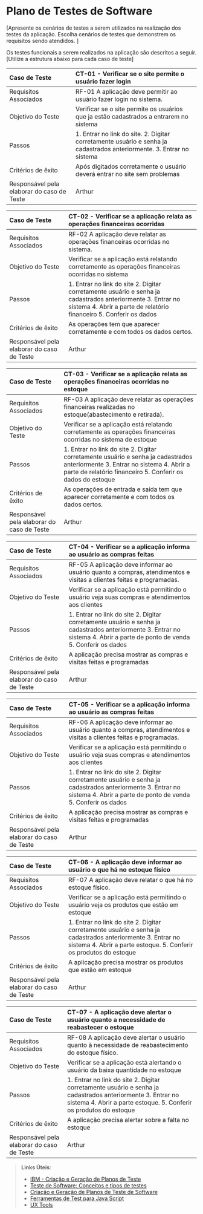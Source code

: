 # Plano de Testes de Software

[Apresente os cenários de testes a serem utilizados na realização dos testes da aplicação. Escolha cenários de testes que demonstrem os requisitos sendo atendidos. ]

Os testes funcionais a serem realizados na aplicação são descritos a seguir. [Utilize a estrutura abaixo para cada caso de teste]

|Caso de Teste    | CT-01 - Verificar se o site permite o usuário fazer login |
|:---|:---|
| Requisitos Associados | RF-01 A aplicação deve permitir ao usuário fazer login no sistema. |
| Objetivo do Teste |Verificar se o site permite os usuários que ja estão cadastrados a entrarem no sistema |
| Passos | 1. Entrar no link do site. 2. Digitar corretamente usuário e senha ja cadastrados anteriormente. 3. Entrar no sistema|
| Critérios de êxito | Após digitados corretamente o usuário deverá entrar no site sem problemas  |
| Responsável pela elaborar do caso de Teste | Arthur |

|Caso de Teste    | CT-02 - Verificar se a aplicação relata as operações financeiras ocorridas |
|:---|:---|
| Requisitos Associados | RF-02 A aplicação deve relatar as operações financeiras ocorridas no sistema. |
| Objetivo do Teste |Verificar se a aplicação está relatando corretamente as operações financeiras ocorridas no sistema |
| Passos | 1. Entrar no link do site 2. Digitar corretamente usuário e senha ja cadastrados anteriormente 3. Entrar no sistema 4. Abrir a parte de relatório financeiro 5. Conferir os dados|
| Critérios de êxito | As operações tem que aparecer corretamente e com todos os dados certos.  |
| Responsável pela elaborar do caso de Teste | Arthur |

|Caso de Teste    | CT-03 - Verificar se a aplicação relata as operações financeiras ocorridas no estoque|
|:---|:---|
| Requisitos Associados | RF-03 A aplicação deve relatar as operações financeiras realizadas no estoque(abastecimento e retirada). |
| Objetivo do Teste |Verificar se a aplicação está relatando corretamente as operações financeiras ocorridas no sistema de estoque |
| Passos | 1. Entrar no link do site 2. Digitar corretamente usuário e senha ja cadastrados anteriormente 3. Entrar no sistema 4. Abrir a parte de relatório financeiro 5. Conferir os dados do estoque|
| Critérios de êxito | As operações de entrada e saída tem que aparecer corretamente e com todos os dados certos.  |
| Responsável pela elaborar do caso de Teste | Arthur |
 

|Caso de Teste    | CT-04 - Verificar se a aplicação informa ao usuário as compras feitas|
|:---|:---|
| Requisitos Associados | RF-05 A aplicação deve informar ao usuário quanto a compras, atendimentos e visitas a clientes feitas e programadas. |
| Objetivo do Teste |Verificar se a aplicação está permitindo o usuário veja suas compras e atendimentos aos clientes |
| Passos | 1. Entrar no link do site 2. Digitar corretamente usuário e senha ja cadastrados anteriormente 3. Entrar no sistema 4. Abrir a parte de ponto de venda 5. Conferir os dados|
| Critérios de êxito | A aplicação precisa mostrar as compras e visitas feitas e programadas |
| Responsável pela elaborar do caso de Teste | Arthur |

|Caso de Teste    | CT-05 - Verificar se a aplicação informa ao usuário as compras feitas|
|:---|:---|
| Requisitos Associados | RF-06  A aplicação deve informar ao usuário quanto a compras, atendimentos e visitas a clientes feitas e programadas. |
| Objetivo do Teste |Verificar se a aplicação está permitindo o usuário veja suas compras e atendimentos aos clientes |
| Passos | 1. Entrar no link do site 2. Digitar corretamente usuário e senha ja cadastrados anteriormente 3. Entrar no sistema 4. Abrir a parte de ponto de venda 5. Conferir os dados|
| Critérios de êxito | A aplicação precisa mostrar as compras e visitas feitas e programadas |
| Responsável pela elaborar do caso de Teste | Arthur |

|Caso de Teste    | CT-06 - A aplicação deve informar ao usuário o que há no estoque físico|
|:---|:---|
| Requisitos Associados | RF-07  A aplicação deve relatar o que há no estoque físico. |
| Objetivo do Teste |Verificar se a aplicação está permitindo o usuário veja os produtos que estão em estoque |
| Passos | 1. Entrar no link do site 2. Digitar corretamente usuário e senha ja cadastrados anteriormente 3. Entrar no sistema 4. Abrir a parte estoque. 5. Conferir os produtos do estoque|
| Critérios de êxito | A aplicação precisa mostrar os produtos que estão em estoque |
| Responsável pela elaborar do caso de Teste | Arthur |

|Caso de Teste    | CT-07 - A aplicação deve alertar o usuário quanto a necessidade de reabastecer o estoque|
|:---|:---|
| Requisitos Associados | RF-08  A aplicação deve alertar o usuário quanto à necessidade de reabastecimento do estoque físico. |
| Objetivo do Teste |Verificar se a aplicação está alertando o usuário da baixa quantidade no estoque |
| Passos | 1. Entrar no link do site 2. Digitar corretamente usuário e senha ja cadastrados anteriormente 3. Entrar no sistema 4. Abrir a parte estoque. 5. Conferir os produtos do estoque|
| Critérios de êxito | A aplicação precisa alertar sobre a falta no estoque |
| Responsável pela elaborar do caso de Teste | Arthur |
> **Links Úteis**:
> - [IBM - Criação e Geração de Planos de Teste](https://www.ibm.com/developerworks/br/local/rational/criacao_geracao_planos_testes_software/index.html)
> -  [Teste de Software: Conceitos e tipos de testes](https://blog.onedaytesting.com.br/teste-de-software/)
> - [Criação e Geração de Planos de Teste de Software](https://www.ibm.com/developerworks/br/local/rational/criacao_geracao_planos_testes_software/index.html)
> - [Ferramentas de Test para Java Script](https://geekflare.com/javascript-unit-testing/)
> - [UX Tools](https://uxdesign.cc/ux-user-research-and-user-testing-tools-2d339d379dc7)
